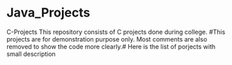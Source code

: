# Java_Projects
C-Projects This repository consists of C projects done during college.  #This projects are for demonstration purpose only. Most comments are also removed to show the code more clearly.#  Here is the list of porjects with small description
